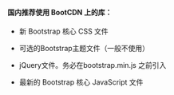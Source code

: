 #### 国内推荐使用 BootCDN 上的库：

* 新 Bootstrap 核心 CSS 文件
<p><link href="https://cdn.bootcss.com/bootstrap/3.3.7/css/bootstrap.min.css" rel="stylesheet"></p>
 
* 可选的Bootstrap主题文件（一般不使用）
<script src="https://cdn.bootcss.com/bootstrap/3.3.7/css/bootstrap-theme.min.css"></script>
<p><link href="https://cdn.bootcss.com/bootstrap/3.3.7/css/bootstrap.min.css" rel="stylesheet"></p>
 
* jQuery文件。务必在bootstrap.min.js 之前引入
<script src="https://cdn.bootcss.com/jquery/2.1.1/jquery.min.js"></script>
 
* 最新的 Bootstrap 核心 JavaScript 文件 
<script src="https://cdn.bootcss.com/bootstrap/3.3.7/js/bootstrap.min.js"></script>
